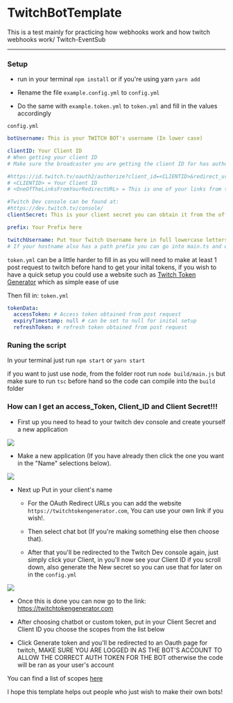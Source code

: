 # TwitchBotTemplate

This is a test mainly for practicing how webhooks work and how twitch webhooks work/ Twitch-EventSub

---

### Setup

- run in your terminal `npm install` or if you're using yarn `yarn add`

- Rename the file `example.config.yml` to `config.yml`
- Do the same with `example.token.yml` to `token.yml` and fill in the values accordingly

`config.yml`
```yml
botUsername: This is your TWITCH BOT's username (In lower case)

clientID: Your Client ID
# When getting your client ID
# Make sure the broadcaster you are getting the client ID for has authorised this link

#https://id.twitch.tv/oauth2/authorize?client_id=<CLIENTID>&redirect_uri=<OneOfTheLinksFromYourRedirectURL>&response_type=token&scope=bits:read%20channel:read:subscriptions
# <CLIENTID> = Your Client ID
# <OneOfTheLinksFromYourRedirectURL> = This is one of your links from the "OAuth Redirect URLs" on your twitch dev console

#Twitch Dev console can be found at:
#https://dev.twitch.tv/console/
clientSecret: This is your client secret you can obtain it from the offical twitch dev dashboard

prefix: Your Prefix here

twitchUsername: Put Your Twitch Username here in full lowercase letters
# If your hostname also has a path prefix you can go into main.ts and edit under "port" in "ReverseProxyAdapter":  "pathprefix" same case for the external port

```

`token.yml` can be a little harder to fill in as you will need to make at least 1 post request to twitch before hand to get your inital tokens, if you wish to have a quick setup you could use a website such as [Twitch Token Generator](https://twitchtokengenerator.com) which as simple ease of use

Then fill in:
`token.yml`
```yml
tokenData:
  accessToken: # Access token obtained from post request
  expiryTimestamp: null # can be set to null for inital setup
  refreshToken: # refresh token obtained from post request
```

### Runing the script

In your terminal just run `npm start` or `yarn start`

if you want to just use node, from the folder root run `node build/main.js` but make sure to run `tsc` before hand so the code can compile into the `build` folder

### How can I get an access_Token, Client_ID and Client Secret!!!

- First up you need to head to your twitch dev console and create yourself a new application

![](https://i.imgur.com/YADhNZ9.png)

- Make a new application (If you have already then click the one you want in the "Name" selections below).

![](https://i.imgur.com/oZYZJnN.png)

- Next up Put in your client's name

  - For the OAuth Redirect URLs you can add the website `https://twitchtokengenerator.com`, You can use your own link if you wish!.

  - Then select chat bot (If you're making something else then choose that).

  - After that you'll be redirected to the Twitch Dev console again, just simply click your Client, in you'll now see your Client ID if you scroll down, also generate the New secret so you can use that for later on in the `config.yml`

![](https://i.imgur.com/Vxoscln.png)

- Once this is done you can now go to the link:
https://twitchtokengenerator.com

- After choosing chatbot or custom token, put in your Client Secret and Client ID you choose the scopes from the list below

- Click Generate token and you'll be redirected to an Oauth page for twitch, MAKE SURE YOU ARE LOGGED IN AS THE BOT'S ACCOUNT TO ALLOW THE CORRECT AUTH TOKEN FOR THE BOT otherwise the code will be ran as your user's account


You can find a list of scopes [here](https://dev.twitch.tv/docs/authentication/#scopes)


I hope this template helps out people who just wish to make their own bots!
